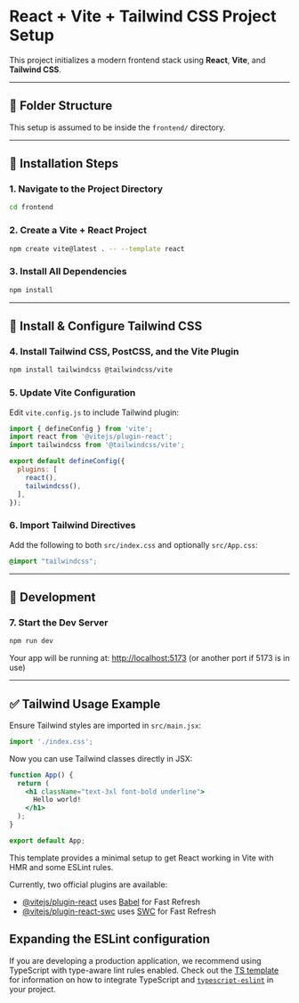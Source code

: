 # React + Vite + Tailwind CSS Project Setup

This project initializes a modern frontend stack using **React**, **Vite**, and **Tailwind CSS**.

---

## 📁 Folder Structure

This setup is assumed to be inside the `frontend/` directory.

---

## 🚀 Installation Steps

### 1. Navigate to the Project Directory
```bash
cd frontend
```

### 2. Create a Vite + React Project
```bash
npm create vite@latest . -- --template react
```

### 3. Install All Dependencies
```bash
npm install
```

---

## 🎨 Install & Configure Tailwind CSS

### 4. Install Tailwind CSS, PostCSS, and the Vite Plugin
```bash
npm install tailwindcss @tailwindcss/vite
```

### 5. Update Vite Configuration

Edit `vite.config.js` to include Tailwind plugin:
```js
import { defineConfig } from 'vite';
import react from '@vitejs/plugin-react';
import tailwindcss from '@tailwindcss/vite';

export default defineConfig({
  plugins: [
    react(),
    tailwindcss(),
  ],
});
```

### 6. Import Tailwind Directives

Add the following to both `src/index.css` and optionally `src/App.css`:
```css
@import "tailwindcss";
```

---

## 🧪 Development

### 7. Start the Dev Server
```bash
npm run dev
```

Your app will be running at: [http://localhost:5173](http://localhost:5173) (or another port if 5173 is in use)

---

## ✅ Tailwind Usage Example

Ensure Tailwind styles are imported in `src/main.jsx`:
```js
import './index.css';
```

Now you can use Tailwind classes directly in JSX:

```jsx
function App() {
  return (
    <h1 className="text-3xl font-bold underline">
      Hello world!
    </h1>
  );
}

export default App;
```


This template provides a minimal setup to get React working in Vite with HMR and some ESLint rules.

Currently, two official plugins are available:

- [@vitejs/plugin-react](https://github.com/vitejs/vite-plugin-react/blob/main/packages/plugin-react) uses [Babel](https://babeljs.io/) for Fast Refresh
- [@vitejs/plugin-react-swc](https://github.com/vitejs/vite-plugin-react/blob/main/packages/plugin-react-swc) uses [SWC](https://swc.rs/) for Fast Refresh

## Expanding the ESLint configuration

If you are developing a production application, we recommend using TypeScript with type-aware lint rules enabled. Check out the [TS template](https://github.com/vitejs/vite/tree/main/packages/create-vite/template-react-ts) for information on how to integrate TypeScript and [`typescript-eslint`](https://typescript-eslint.io) in your project.
